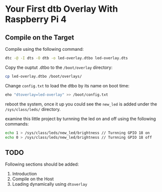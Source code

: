 # Your First dtb Overlay With Raspberry Pi 4

## Compile on the Target
Compile using the following command:
```bash
dtc -@ -I dts -O dtb -o led-overlay.dtbo led-overlay.dts
```
Copy the ouptut .dtbo to the `/boot/overlay` directory:
```bash
cp led-overlay.dtbo /boot/overlays/
```
Change `config.txt` to load the dtbo by its name on boot time:
```bash
eho "dtoverlay=led-overlay" >> /boot/config.txt
```

reboot the system, once it up you could see the `new_led` is added under the `/sys/class/leds/` directory.

examine this little project by turnning the led on and off using the following commands:
```bash
echo 1 > /sys/class/leds/new_led/brightness // Turnning GPIO 18 on
echo 0 > /sys/class/leds/new_led/brightness // Turnning GPIO 18 off
```
## TODO
Following sections should be added:
1. Introduction
2. Compile on the Host
3. Loading dynamically using `dtoverlay`
